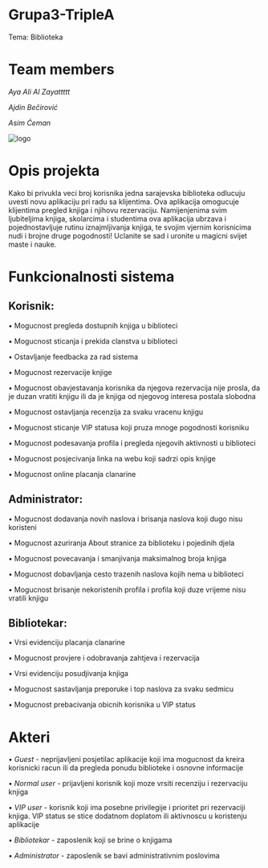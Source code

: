 # Grupa3-TripleA
Tema: Biblioteka
# Team members
*Aya Ali Al Zayattttt*

*Ajdin Bečirović*

*Asim Ćeman*

![logo](https://cdn130.picsart.com/314732677122201.jpg?type=webp&to=min&r=1024)

# Opis projekta
Kako bi privukla veci broj korisnika jedna sarajevska biblioteka odlucuju uvesti novu aplikaciju pri radu sa klijentima. Ova aplikacija omogucuje klijentima pregled knjiga i njihovu rezervaciju. Namijenjenima svim ljubiteljima knjiga, skolarcima i studentima ova aplikacija ubrzava i pojednostavljuje rutinu iznajmljivanja knjiga, te svojim vjernim korisnicima nudi i brojne druge pogodnosti! Uclanite se sad i uronite u magicni svijet maste i nauke. 

# Funkcionalnosti sistema
## Korisnik:

• Mogucnost pregleda dostupnih knjiga u biblioteci 

• Mogucnost sticanja i prekida clanstva u biblioteci 

• Ostavljanje feedbacka za rad sistema

• Mogucnost rezervacije knjige

• Mogucnost obavjestavanja korisnika da njegova rezervacija nije prosla, da je duzan vratiti knjigu ili da je knjiga od njegovog interesa postala slobodna

• Mogucnost ostavljanja recenzija za svaku vracenu knjigu

• Mogucnost sticanje VIP statusa koji pruza mnoge pogodnosti korisniku

• Mogucnost podesavanja profila i pregleda njegovih aktivnosti u biblioteci

• Mogucnost posjecivanja linka na webu koji sadrzi opis knjige

• Mogucnost online placanja clanarine

## Administrator:

• Mogucnost dodavanja novih naslova i brisanja naslova koji dugo nisu koristeni

• Mogucnost azuriranja About stranice za biblioteku i pojedinih djela

• Mogucnost povecavanja i smanjivanja maksimalnog broja knjiga

• Mogucnost dobavljanja cesto trazenih naslova kojih nema u biblioteci

• Mogucnost brisanje nekoristenih profila i profila koji duze vrijeme nisu vratili knjigu 

## Bibliotekar:

• Vrsi evidenciju placanja clanarine

• Mogucnost provjere i odobravanja zahtjeva i rezervacija

• Vrsi evidenciju posudjivanja knjiga

• Mogucnost sastavljanja preporuke i top naslova za svaku sedmicu

• Mogucnost prebacivanja obicnih korisnika u VIP status

# Akteri

• *Guest* - neprijavljeni posjetilac aplikacije koji ima mogucnost da kreira korisnicki racun ili da pregleda ponudu biblioteke i osnovne informacije

• *Normal user* - prijavljeni korisnik koji moze vrsiti recenziju i rezervaciju knjiga

• *VIP user* - korisnik koji ima posebne privilegije i prioritet pri rezervaciji knjiga. VIP status se stice dodatnom doplatom ili aktivnoscu u koristenju aplikacije

• *Bibliotekar* - zaposlenik koji se brine o knjigama

• *Administrator* - zaposlenik se bavi administrativnim poslovima

